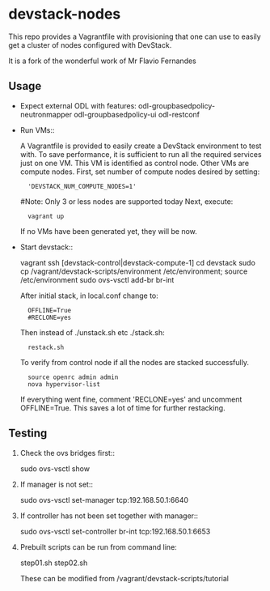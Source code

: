 devstack-nodes
==============

This repo provides a Vagrantfile with provisioning that one can use to easily
get a cluster of nodes configured with DevStack.

It is a fork of the wonderful work of Mr Flavio Fernandes

Usage
-----
* Expect external ODL with features: odl-groupbasedpolicy-neutronmapper odl-groupbasedpolicy-ui odl-restconf


* Run VMs::
    
    A Vagrantfile is provided to easily create a DevStack environment to test with. To save
    performance, it is sufficient to run all the required services just on one VM. This VM
    is identified as control node. Other VMs are compute nodes. First, set number of compute
    nodes desired by setting:
    
        'DEVSTACK_NUM_COMPUTE_NODES=1'
    
    #Note: Only 3 or less nodes are supported today
    Next, execute:
    
        vagrant up
    
    If no VMs have been generated yet, they will be now.
    
* Start devstack::
    
    vagrant ssh [devstack-control|devstack-compute-1]
    cd devstack
    sudo cp /vagrant/devstack-scripts/environment /etc/environment; source /etc/environment
    sudo ovs-vsctl add-br br-int
 
    After initial stack, in local.conf change to:

        OFFLINE=True
        #RECLONE=yes
  
    Then instead of ./unstack.sh etc ./stack.sh: 

        restack.sh
    
    To verify from control node if all the nodes are stacked successfully.
    
        source openrc admin admin
        nova hypervisor-list

    If everything went fine, comment 'RECLONE=yes' and uncomment OFFLINE=True. This saves
    a lot of time for further restacking.

Testing
-----

1) Check the ovs bridges first::

    sudo ovs-vsctl show

2) If manager is not set::

    sudo ovs-vsctl set-manager tcp:192.168.50.1:6640

3) If controller has not been set together with manager::

    sudo ovs-vsctl set-controller br-int tcp:192.168.50.1:6653

4) Prebuilt scripts can be run from command line:
    
    step01.sh
    step02.sh

    These can be modified from /vagrant/devstack-scripts/tutorial
